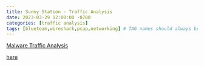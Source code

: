 ```yaml
---
title: Sunny Station - Traffic Analysis
date: 2023-03-29 12:00:00 -0700
categories: [traffic analysis]
tags: [blueteam,wireshark,pcap,networking] # TAG names should always be lowercase
---
```


[Malware Traffic Analysis](https://www.malware-traffic-analysis.net/)

[here](https://www.malware-traffic-analysis.net/2022/02/23/index.html)